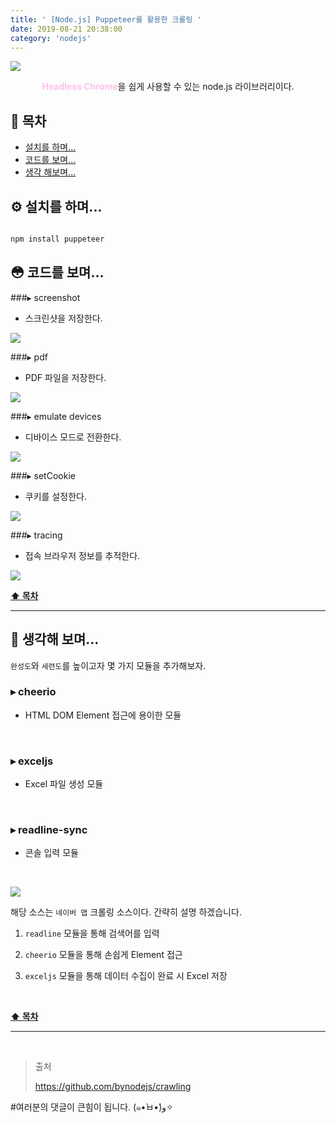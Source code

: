 ```yaml
---
title: ' [Node.js] Puppeteer를 활용한 크롤링 '
date: 2019-08-21 20:38:00
category: 'nodejs'
---
```


![](../../../assets/nodejs/puppeteer/nodejs.puppeteer.0.png)
  
<center><strong style="color:#fbc2eb">Headless Chrome</strong>을 쉽게 사용할 수 있는 node.js 라이브러리이다.</center>

## **💎 목차**
  * [설치를 하며...](#︎-설치를-하며)
  * [코드를 보며...](#-코드를-보며)
  * [생각 해보며...](#-생각해-보며)

## **⚙️ 설치를 하며...**
```js

npm install puppeteer

```

## **😳 코드를 보며...**

###▸ screenshot
*   스크린샷을 저장한다.

![](../../../assets/nodejs/puppeteer/nodejs.puppeteer.1.png)
<br />

###▸ pdf
*   PDF 파일을 저장한다.

![](../../../assets/nodejs/puppeteer/nodejs.puppeteer.2.png)
<br />

###▸ emulate devices
*   디바이스 모드로 전환한다.

![](../../../assets/nodejs/puppeteer/nodejs.puppeteer.3.png)
<br />

###▸ setCookie
*   쿠키를 설정한다.

![](../../../assets/nodejs/puppeteer/nodejs.puppeteer.4.png)
<br />

###▸ tracing
*   접속 브라우저 정보를 추적한다.

![](../../../assets/nodejs/puppeteer/nodejs.puppeteer.5.png)
<br />

**[⬆ 목차](#-목차)**

---

## **🤔 생각해 보며...**

`완성도`와 `세련도`를 높이고자 몇 가지 모듈을 추가해보자.

### **▸ cheerio**
-   HTML DOM Element 접근에 용이한 모듈
<br />

### **▸ exceljs**
-   Excel 파일 생성 모듈
<br />

### **▸ readline-sync**
-   콘솔 입력 모듈
<br />

![](../../../assets/nodejs/puppeteer/nodejs.puppeteer.6.png)
<br />

해당 소스는 `네이버 맵` 크롤링 소스이다. 간략히 설명 하겠습니다.

1. `readline` 모듈을 통해 검색어를 입력

2. `cheerio` 모듈을 통해 손쉽게 Element 접근

3. `exceljs` 모듈을 통해 데이터 수집이 완료 시 Excel 저장

<br />

**[⬆ 목차](#-목차)**

---

<br />

> 출처
>
> <a href="https://github.com/bynodejs/crawling" target="_blank">https://github.com/bynodejs/crawling</a>

#여러분의 댓글이 큰힘이 됩니다. (๑•̀ㅂ•́)و✧
